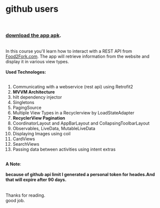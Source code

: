 <h1>github users </h1>
<br>
<h3><a href='https://drive.google.com/file/d/1J04lLU_gYHq-BCI037Rv9nni5HmuTohv/view?usp=share_link' target='_blank'>download the app apk</a>.</h3>

<br>
In this course you'll learn how to interact with a REST API from <a href="Food2Fork.com" target="_blank" rel="nofollow">Food2Fork.com</a>. The app will retrieve information from the website and display it in various view types. 
<br><br>
<strong>Used Technologes:</strong>
<br><br>
<ol>
<li>Communicating with a webservice (rest api) using Retrofit2</li>
<li><strong>MVVM Architecture</strong></li>
<li>hilt dependency injector</>
<li>Singletons</li>
<li>PagingSource</li>
<li>Multiple View Types in a Recyclerview by LoadStateAdapter</li>
<li><strong>RecyclerView Pagination</strong></li>
<li>CoordinatorLayout and AppBarLayout and CollapsingToolbarLayout</li>
<li>Observables, LiveData, MutableLiveData </li>
<li>Displaying Images using coil</li>
<li>CardViews</li>
<li>SearchViews</li>
<li>Passing data between activities using intent extras</li>
</ol>
<br><strong>A Note</strong>:</br>
<br>
<strong>because of github api limit I generated a personal token for heades.And that will expire after 90 days.</strong>
<br><br>
<br>Thanks for reading.
<br>good job.
<br><br>
